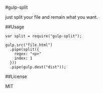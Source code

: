 #gulp-split

just split your file and remain what you want.

##Usage

```
var split = require("gulp-split");

gulp.src("file.html")
  .pipe(split({
    regex: "<p>"
    index: 1
  }))
  .pipe(gulp.dest("dist"));
```

##License

MIT
